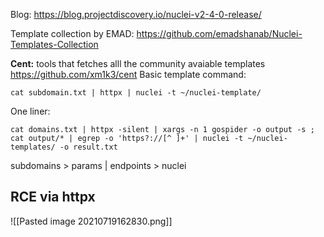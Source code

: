 Blog: https://blog.projectdiscovery.io/nuclei-v2-4-0-release/

Template collection by EMAD:
https://github.com/emadshanab/Nuclei-Templates-Collection

**Cent:** tools that fetches alll the community avaiable templates
https://github.com/xm1k3/cent
Basic template command:
```
cat subdomain.txt | httpx | nuclei -t ~/nuclei-template/
```

One liner:
```
cat domains.txt | httpx -silent | xargs -n 1 gospider -o output -s ; cat output/* | egrep -o 'https?://[^ ]+' | nuclei -t ~/nuclei-templates/ -o result.txt

```

subdomains > params | endpoints > nuclei

## RCE via httpx
![[Pasted image 20210719162830.png]]